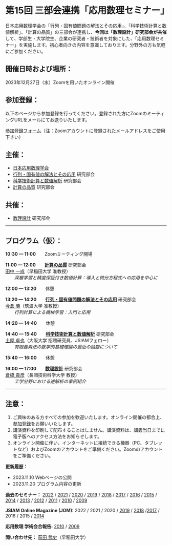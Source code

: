 # 第15回 三部会連携「応用数理セミナー」

日本応用数理学会の「行列・固有値問題の解法とその応用」、「科学技術計算と数値解析」、「計算の品質」の三部会が連携し、**今回は「数理設計」研究部会が共催**して、学部生・大学院生、企業の研究者・技術者を対象にした、「応用数理セミナー」を実施します。初心者向きの内容を意識しております。分野外の方も気軽にご参加ください。


## 開催日時および場所：

2023年12月27日（水）Zoomを用いたオンライン開催


## 参加登録：

以下のページから参加登録を行ってください。登録された方にZoomのミーティングURLをメールにてお送りいたします。

[参加登録フォーム](https://us02web.zoom.us/meeting/register/tZMpd-2vrT0oG9LmhEJwR-E-A3cMRoaUnJIA)（注：Zoomアカウントに登録されたメールアドレスをご使用下さい）

## 主催：
- [日本応用数理学会](https://jsiam.org/)
- [行列・固有値の解法とその応用](http://mepa.jsiam.org/) 研究部会
- [科学技術計算と数値解析](http://scna.jsiam.org/) 研究部会
- [計算の品質](http://www.oishi.info.waseda.ac.jp/~qoc/) 研究部会


## 共催：
- [数理設計](https://www-mmds.sigmath.es.osaka-u.ac.jp/faculty/personal/Jsiam/) 研究部会


----------
## プログラム（仮）：

**10:30 — 11:00**　　Zoomミーティング開場

**11:00 — 12:00**　　[**計算の品質**](http://www.oishi.info.waseda.ac.jp/~qoc/) 研究部会<br>
[田中 一成](https://tanaka.s-top.dev/)（早稲田大学 准教授）<br>
　　_深層学習と精度保証付き数値計算：導入と微分方程式への応用を中心に_

**12:00 — 13:20**　　休憩

**13:20 — 14:20**　　[**行列・固有値問題の解法とその応用**](http://mepa.jsiam.org/) 研究部会<br>
[今倉 暁](https://www.cs.tsukuba.ac.jp/~imakura/)（筑波大学 准教授）<br>
　　_行列計算による機械学習：入門と応用_

**14:20 — 14:40**　　休憩

**14:40 — 15:40**　　[**科学技術計算と数値解析**](http://scna.jsiam.org/) 研究部会<br>
[土屋 卓也](https://researchmap.jp/read0171441)（大阪大学 招聘研究員、JSIAMフェロー）<br>
　　_有限要素法の数学的基礎理論の最近の話題について_

**15:40 — 16:00**　　休憩

**16:00 — 17:00**　　[**数理設計**](https://www-mmds.sigmath.es.osaka-u.ac.jp/faculty/personal/Jsiam/) 研究部会<br>
[倉橋 貴彦](https://mcweb.nagaokaut.ac.jp/~kurahashi/index.php)（長岡技術科学大学 教授）<br>
　　_工学分野における逆解析の事例紹介_


----------
## 注意：
1. ご興味のある方すべての参加を歓迎いたします。オンライン開催の都合上、[参加登録]()をお願いいたします。
2. 講演資料を印刷して配布することはしません。講演資料は、講義当日までに電子版へのアクセス方法をお知らせします。
3. オンライン開催に伴い、インターネットに接続できる機器（PC、タブレットなど）およびZoomのアカウントをご準備ください。Zoomのアカウントをご準備ください。


**更新履歴：**
- 2023.11.10 Webページの公開
- 2023.11.20 プログラム内容の更新


**過去のセミナー：** [2022](http://mepa.jsiam.org/?page_id=2264) / [2021](https://sites.google.com/view/jsiam-seminar-2021) / [2020](https://tak-lab.github.io/JSIAM-Seminar-2020/) / [2019](https://na.cs.tsukuba.ac.jp/mepa/?page_id=1689) / [2018](https://sites.google.com/view/jsiam-seminar-2018/) / [2017](http://www.google.com/url?q=http%3A%2F%2Fwww.oishi.info.waseda.ac.jp%2Fseminar%2Fjsiam_seminar_2017.html&sa=D&sntz=1&usg=AFQjCNGxhw58C7tHY6ZwdPB6zyX689wZlA) / [2016](http://www.google.com/url?q=http%3A%2F%2Fwww.sr3.t.u-tokyo.ac.jp%2Fjsiam%2Fjsiamseminar20161227&sa=D&sntz=1&usg=AFQjCNHH5bHtoFQrn6vIHRLR9HZAmAV8VA) / [2015](http://www.google.com/url?q=http%3A%2F%2Fwww.sr3.t.u-tokyo.ac.jp%2Fjsiam%2Fjsiamseminar20151224&sa=D&sntz=1&usg=AFQjCNHwIl8_oIqnyNHR4MUYOH4SIB4qGw) / [2014](http://www.google.com/url?q=http%3A%2F%2Fwww.oishi.info.waseda.ac.jp%2F~3ams2014%2F&sa=D&sntz=1&usg=AFQjCNEqn6da-5pCROI9hjeovyHIh5eOFQ) / [2013](http://www.sr3.t.u-tokyo.ac.jp/jsiam/jsiamseminar20131227) / [2012](http://www.sr3.t.u-tokyo.ac.jp/jsiam/jsiamseminar20121225) / [2011](http://www.oishi.info.waseda.ac.jp/~3ams2011/) / [2010](http://www.cs.tsukuba.ac.jp/~sakurai/Seminar20101126.html) / [2009](http://www.jsiam.org/modules/eguide01/event.php?eid=63)


**JSIAM Online Magazine (JOM):** 2022 / 2021 / 2020 / [2019](https://jom.jsiam.org/?article=G2003D) / [2018](https://jom.jsiam.org/?article=G1902A) /[2017](http://www.google.com/url?q=http%3A%2F%2Fjom.jsiam.org%2F%3Farticle%3DG1801D&sa=D&sntz=1&usg=AFQjCNEbhZ_zqWGHxtCza_xS9ZviMa-LAg) / 2016 / 2015 / [2014](http://www.google.com/url?q=http%3A%2F%2Fjom.jsiam.org%2F12699%2F&sa=D&sntz=1&usg=AFQjCNELJmCkZNmgDGNbyzUzpd3GHMSaqg)


**応用数理 学術会合報告:** [2010](https://www.jstage.jst.go.jp/article/bjsiam/21/2/21_KJ00007296906/_article/-char/ja/) / [2009](https://www.jstage.jst.go.jp/article/bjsiam/20/3/20_KJ00006628977/_article/-char/ja/)


**問い合わせ先：**
[荻田 武史](https://ogilab.w.waseda.jp/ogita/math/)（早稲田大学）
